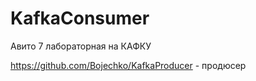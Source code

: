 # KafkaConsumer

Авито 7 лабораторная на КАФКУ

https://github.com/Bojechko/KafkaProducer - продюсер
